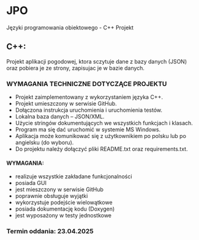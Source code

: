 # JPO
Języki programowania obiektowego - C++ Projekt

## C++:
Projekt aplikacji pogodowej, ktora sczytuje dane z bazy danych (JSON) oraz pobiera je ze strony, zapisujac je w bazie danych.

### WYMAGANIA TECHNICZNE DOTYCZĄCE PROJEKTU
- Projekt zaimplementowany z wykorzystaniem języka C++.
- Projekt umieszczony w serwisie GitHub.
- Dołączona instrukcja uruchomienia i uruchomienia testów.
- Lokalna baza danych – JSON/XML.
- Użycie stringów dokumentujących we wszystkich funkcjach i klasach.
- Program ma się dać uruchomić w systemie MS Windows.
- Aplikacja może komunikować się z użytkownikiem po polsku lub po angielsku (do wyboru).
- Do projektu należy dołączyć pliki README.txt oraz requirements.txt.
  
#### WYMAGANIA:
- realizuje wszystkie zakładane funkcjonalności
- posiada GUI
- jest mieszczony w serwisie GitHub
- poprawnie obsługuje wyjątki
- wykorzystuje podejście wielowątkowe
- posiada dokumentację kodu (Doxygen)
- jest wyposażony w testy jednostkowe

### Termin oddania: 23.04.2025
